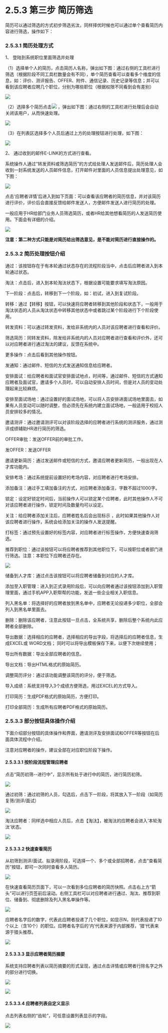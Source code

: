 # 2.5.3 第三步 简历筛选

简历可以通过筛选的方式初步筛选劣汰，同样择优时候也可以通过单个查看简历内容进行筛选，操作如下：


### 2.5.3.1 简历处理方式



1、 登陆到系统职位里面筛选并处理

（1）选择单个人的简历，点击简历人名称，弹出如下图：通过右侧的工具栏进行筛选（根据阶段不同工具栏数量会有不同），单个简历查看可以查看多个维度的信息，如：评价、测评报告、OFFER、附件、通信记录、历史记录等信息；并可以看到该应聘者应聘几个职位，分别为哪些职位（根据权限不同看到会有差别）

![](image081.png)

（2）选择多个简历点击![](image084.gif) ，弹出如下图：通过右侧的工具栏进行处理后会自动关闭该用户，从而快速处理。

![](image086.gif)

（3）在列表区选择多个人员后通过上方的处理按钮进行处理，如下图：

![](image087.png)

2、 通过收到的邮件E-LINK的方式进行查看。

系统操作人通过“转发资料或筛选简历”的方式给处理人发送邮件后，简历处理人会收到一封系统发送的人员邮件信息，打开邮件对里面的人员信息提出处理意见，如下图：

![](image090.gif)

点击‘应聘者详情’后进入到如下页面：可以查看该应聘者的简历信息，并对该简历进行评价，评价后会直接反馈给邮件发送人，方便邮件发送人进行简历的处理。

一般应用于HR给部门业务人员筛选简历，或者HR给其他想看简历的人发送简历使用。下面会有详细的介绍。

![](image092.gif)

**注意：第二种方式只能是对简历给出筛选意见，是不能对简历进行直接操作的。**



### 2.5.3.2 简历处理按钮介绍



通过：该按钮存在于有本轮通过状态存在的流程阶段当中，点击后应聘者进入到本轮通过状态。

淘汰：点击后，进入到本轮淘汰状态下，根据设置可能要求填写淘汰原因。

下一阶段：点击后，转移到下一个阶段，如：初试，进入到复试阶段。

转移：通过【转移】按钮，可以快速将应聘者转移到其他阶段和状态下，一般用于淘汰状态的人员从淘汰状态中转移其他状态中或者跳过某个阶段进行下个阶段使用。

转发资料：可以通过转发资料，发给非系统内的人员对该应聘者进行查看和评价。

筛选简历：同转发资料，除发给非系统内的人员对应聘者进行查看和评价外，还可以对应聘者进行通过淘汰的建议，反馈在系统中。

更多操作：点击后看到其他操作按钮。

发通知：通过邮件、短信的方式发送通知信息给应聘者。

安排面试：给应聘者和面试官安排面试地点，时间等，通过邮件、短信的方式通知应聘者及面试官，邀请多个人员时，可以自动安排人员时间，但是对人员的变动处理起来比较麻烦。

安排至面试场地：通过设置好的面试场地，可以将人员安排进面试场地里面去，如果有人员变动可以随时调整，但必须先在系统内建立面试场地，一般适用于校招人员安排较多的情况。

邀请测评：通过邀请测评可以对该阶段选择的应聘者进行系统的测评服务，通过测评成绩辅助HR进行简历的筛选。

OFFER审批：发送OFFER前的审批工作。

发OFFER：发送OFFER

邀请更新简历：通过发送邮件或短信的方式，邀请应聘者更新简历，一般出现在人才库功能内。

安排考场：通过系统提前设置好的考场内容，对应聘者进行考场安排。

添加备注：通过手工填加备注的方式，对应聘者添加备注，字数不超过1000字。

锁定：设定好锁定时间后，当前操作人可以锁定某个应聘者，此时其他操作人不可对该应聘者进行操作，锁定时间及数量均可以设定。

关注：给应聘者添加关注后，应聘者姓名后会出现标示 ，此时如果其他操作人对该应聘者进行操作，系统会给添加关注的操作人发送提醒。

打标签：通过预先设置好的标签内容，对应聘者进行标签操作，方便快速查询筛选。

推荐到职位：通过该按钮可以将应聘者推荐到其他职位下，可以按职位或者部门进行筛选。注意：本职位下应聘者还存在。

![](image095.png)

储备到人才库：通过点击该按钮可以将应聘者储备到对应的人才库。

添加至入职管理：进入到正式录用阶段后，可以向应聘者通过该按钮添加到入职管理里面，通过手机APP入职帮帮的功能，发送一些企业相关入职信息。

列入黑名单：将选择好的应聘者放到黑名单中，应聘者无论投递多少职位，全部会列入到黑名单里面去。

删除：删除该应聘者，注意此按钮一旦点击，全系统共享，删除后整个系统内此应聘者全部删除。

导出数据：选择相应的应聘者，选择相应的导出字段，将选择后的应聘者信息，生成EXCEL或
WORD文档； 同时可以将导出模板保存下来，以便下次继续使用； 

导出所有数据：导出全部应聘者的信息。

导出文档：导出HTML格式的原始简历。

调整简历评分：通过该功能调整该简历的评分，便于筛选。

导入成绩：系统支持导入3个成绩方便筛选，用过EXCEL的方式导入。

打印简历：生成PDF格式的原始简历，方便打印。

打印全部简历：生成所有应聘者PDF格式的原始简历。


### 2.5.3.3 部分按钮具体操作介绍



下面介绍部分按钮的具体操作和界面，邀请测评及安排面试和OFFER等按钮在后面具体流程中介绍。

注意对应聘者的操作，建议全部在对应职位阶段下操作。


#### 2.5.3.3.1 按阶段流程管理应聘者



点击“简历初筛--进行中”，显示所有处于进行中的简历，进行简历初筛。
 
![](image097.png)

通过初筛：通过初筛的人员，勾选后，点击下一阶段，将其放入下一阶段（如简历复筛/测评/面试）

![](image099.png)

淘汰应聘者：同样选中相应人员后，点击【淘汰】，被淘汰的应聘者会进入‘本轮淘汰’状态。
 
![](image102.jpg)


#### 2.5.3.3.2 快速查看简历



从初筛到测评/面试、拟录用阶段，可选择一个、多个或全部招聘者，点击“查看简历”按钮，即可一次同时查看多人简历。
 
![](image103.png)

在快速查看简历页面下，可以一次看到多位应聘者的简历快照。点击右上方“箭头”可以进行页签前后滚动。右侧工具栏可以对应聘者进行通过、淘汰、推荐到职位、储备到、彻底删除及列入黑名单操作等。

![](image105.png)

应聘者名字后的数字，代表此应聘者投递了几个职位，如显示N，则代表投递了10个以上（含10个）的职位。应聘者名字后的‘内’代表来源于内部推荐，‘猎’代表来源于猎头推荐。

![](image107.png)


#### 2.5.3.3.3 显示应聘者简历摘要



系统支持应聘者列表以简历摘要的形式呈现，通过点击详情或应聘者行除名字之外的部分进行切换。

![](image109.png)

![](image111.png)



#### 2.5.3.3.4 应聘者列表自定义显示



点击列表右侧的“齿轮”，可任意设置列表显示的字段。

![](image113.png)


